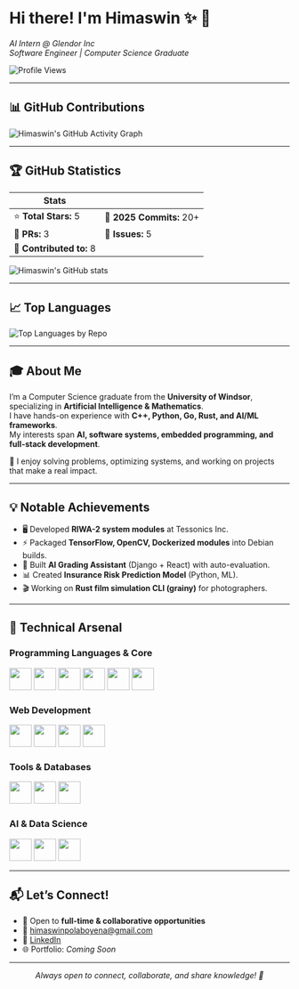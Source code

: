 # Hi there! I'm Himaswin ✨ 👋

_AI Intern @ Glendor Inc_  
_Software Engineer | Computer Science Graduate_  

![Profile Views](https://komarev.com/ghpvc/?username=himaswin&color=blueviolet&style=flat-square)

---

## 📊 GitHub Contributions
![Himaswin's GitHub Activity Graph](https://github-readme-activity-graph.vercel.app/graph?username=himaswin&theme=react-dark&hide_border=true)

---

## 🏆 GitHub Statistics
| Stats | |
|-------|--|
| ⭐ **Total Stars:** 5 | 🔄 **2025 Commits:** 20+ |
| 🔀 **PRs:** 3 | 🐛 **Issues:** 5 |
| 📂 **Contributed to:** 8 |

![Himaswin's GitHub stats](https://github-readme-stats.vercel.app/api?username=himaswin&show_icons=true&theme=radical&hide_border=true)

---

## 📈 Top Languages
![Top Languages by Repo](https://github-readme-stats.vercel.app/api/top-langs/?username=himaswin&layout=compact&theme=radical&hide_border=true)

---

## 🎓 About Me
I’m a Computer Science graduate from the **University of Windsor**, specializing in **Artificial Intelligence & Mathematics**.  
I have hands-on experience with **C++, Python, Go, Rust, and AI/ML frameworks**.  
My interests span **AI, software systems, embedded programming, and full-stack development**.  

🚀 I enjoy solving problems, optimizing systems, and working on projects that make a real impact.  

---

## 💡 Notable Achievements
- 🖥️ Developed **RIWA-2 system modules** at Tessonics Inc.  
- ⚡ Packaged **TensorFlow, OpenCV, Dockerized modules** into Debian builds.  
- 🤖 Built **AI Grading Assistant** (Django + React) with auto-evaluation.  
- 📊 Created **Insurance Risk Prediction Model** (Python, ML).  
- 🎬 Working on **Rust film simulation CLI (grainy)** for photographers.  

---

## 🔧 Technical Arsenal

### Programming Languages & Core
<p>
<img src="https://cdn.jsdelivr.net/gh/devicons/devicon/icons/cplusplus/cplusplus-original.svg" width="40px"/>
<img src="https://cdn.jsdelivr.net/gh/devicons/devicon/icons/c/c-original.svg" width="40px"/>
<img src="https://cdn.jsdelivr.net/gh/devicons/devicon/icons/python/python-original.svg" width="40px"/>
<img src="https://cdn.jsdelivr.net/gh/devicons/devicon/icons/java/java-original.svg" width="40px"/>
<img src="https://cdn.jsdelivr.net/gh/devicons/devicon/icons/go/go-original.svg" width="40px"/>
<img src="https://cdn.jsdelivr.net/gh/devicons/devicon/icons/rust/rust-plain.svg" width="40px"/>
</p>

### Web Development
<p>
<img src="https://cdn.jsdelivr.net/gh/devicons/devicon/icons/javascript/javascript-original.svg" width="40px"/>
<img src="https://cdn.jsdelivr.net/gh/devicons/devicon/icons/typescript/typescript-original.svg" width="40px"/>
<img src="https://cdn.jsdelivr.net/gh/devicons/devicon/icons/react/react-original.svg" width="40px"/>
<img src="https://cdn.jsdelivr.net/gh/devicons/devicon/icons/nodejs/nodejs-original.svg" width="40px"/>
</p>

### Tools & Databases
<p>
<img src="https://cdn.jsdelivr.net/gh/devicons/devicon/icons/mysql/mysql-original.svg" width="40px"/>
<img src="https://cdn.jsdelivr.net/gh/devicons/devicon/icons/docker/docker-original.svg" width="40px"/>
<img src="https://cdn.jsdelivr.net/gh/devicons/devicon/icons/git/git-original.svg" width="40px"/>
</p>

### AI & Data Science
<p>
<img src="https://cdn.jsdelivr.net/gh/devicons/devicon/icons/tensorflow/tensorflow-original.svg" width="40px"/>
<img src="https://cdn.jsdelivr.net/gh/devicons/devicon/icons/pytorch/pytorch-original.svg" width="40px"/>
<img src="https://cdn.jsdelivr.net/gh/devicons/devicon/icons/opencv/opencv-original.svg" width="40px"/>
</p>

---

## 📬 Let’s Connect!
- 🎯 Open to **full-time & collaborative opportunities**  
- 📧 [himaswinpolaboyena@gmail.com](mailto:himaswinpolaboyena@gmail.com)  
- 💼 [LinkedIn](https://www.linkedin.com/in/himaswinpolaboyena/)  
- 🌐 Portfolio: *Coming Soon*  

---

<p align="center">
<em>Always open to connect, collaborate, and share knowledge! 🚀</em>
</p>

